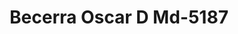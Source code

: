 ---
f_zip-code: 76033
f_state-code: TX
title: Becerra Oscar D Md-5187
f_phone: 817-641-2650
f_city-only: Cleburne
f_address: 808 North Nolan River Road Cleburne
f_location-unique-id: '5187'
slug: becerra-oscar-d-md-5187
updated-on: '2024-05-30T13:46:58.046Z'
created-on: '2024-05-30T13:36:59.803Z'
published-on: '2024-05-30T13:54:32.469Z'
f_city-state: cms/city/cleburne-tx.md
f_company: cms/company/becerra-oscar-d-md.md
f_state: cms/state/texas.md
layout: '[payday-loan].html'
tags: payday-loan
---